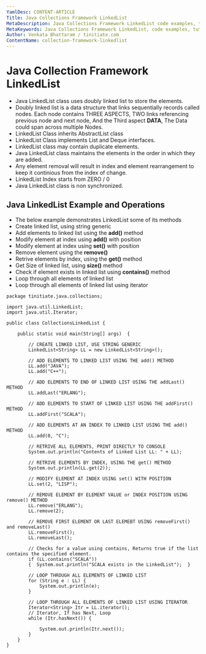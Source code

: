 ```yaml
---
YamlDesc: CONTENT-ARTICLE
Title: Java Collections Framework LinkedList
MetaDescription: Java Collections Framework LinkedList code examples, tutorials
MetaKeywords: Java Collections Framework LinkedList, code examples, tutorials
Author: Venkata Bhattaram / tinitiate.com
ContentName: collection-framework-linkedlist
---
```


# Java Collection Framework LinkedList
* Java LinkedList class uses doubly linked list to store the elements.
* Doubly linked list is a data structure that links sequentially records called 
  nodes. Each node contains THREE ASPECTS, TWO links referencing previous node 
  and next node, And the Third aspect **DATA**, The Data could span across 
  multiple Nodes.
* LinkedList Class inherits AbstractList class
* LinkedList Class implements List and Deque interfaces.
* LinkedList class may contain duplicate elements.
* Java LinkedList class maintains the elements in the order in which they are added.
* Any element removal will result in index and element rearrangement to keep it
  continious from the index of change.
* LinkedList Index starts from ZERO / 0
* Java LinkedList class is non synchronized.


## Java LinkedList Example and Operations
* The below example demonstrates LinkedList some of its methods
* Create linked list, using string generic
* Add elements to linked list using the **add()** method
* Modify element at index using **add()** with position
* Modify element at index using **set()** with position
* Remove element using the **remove()**
* Retrive elements by index, using the **get()** method
* Get Size of linked list, using **size()** method
* Check if element exists in linked list using **contains()** method
* Loop through all elements of linked list
* Loop through all elements of linked list using iterator
```
package tinitiate.java.collections;

import java.util.LinkedList;
import java.util.Iterator;

public class CollectionsLinkedList {

    public static void main(String[] args)  {

        // CREATE LINKED LIST, USE STRING GENERIC
        LinkedList<String> LL = new LinkedList<String>();

        // ADD ELEMENTS TO LINKED LIST USING THE add() METHOD
        LL.add("JAVA");
        LL.add("C++");

        // ADD ELEMENTS TO END OF LINKED LIST USING THE addLast() METHOD
        LL.addLast("ERLANG");
        
        // ADD ELEMENTS TO START OF LINKED LIST USING THE addFirst() METHOD
        LL.addFirst("SCALA");
        
        // ADD ELEMENTS AT AN INDEX TO LINKED LIST USING THE add() METHOD
        LL.add(0, "C");

        // RETRIVE ALL ELEMENTS, PRINT DIRECTLY TO CONSOLE
        System.out.println("Contents of Linked List LL: " + LL);

        // RETRIVE ELEMENTS BY INDEX, USING THE get() METHOD
        System.out.println(LL.get(2));

        // MODIFY ELEMENT AT INDEX USING set() WITH POSITION
        LL.set(2, "LISP");

        // REMOVE ELEMENT BY ELEMENT VALUE or INDEX POSITION USING remove() METHOD
        LL.remove("ERLANG");
        LL.remove(2);
        
        // REMOVE FIRST ELEMENT OR LAST ELEMEBT USING removeFirst() and removeLast()
        LL.removeFirst();
        LL.removeLast();

        // Checks for a value using contains, Returns true if the list contains the specified element.
        if (LL.contains("SCALA"))
        {  System.out.println("SCALA exists in the LinkedList");  }
        
        // LOOP THROUGH ALL ELEMENTS OF LINKED LIST
        for (String e : LL) {
            System.out.println(e);
        }
        
        // LOOP THROUGH ALL ELEMENTS OF LINKED LIST USING ITERATOR
        Iterator<String> Itr = LL.iterator();
        // Iterator, If has Next, Loop
        while (Itr.hasNext()) {
        
            System.out.println(Itr.next());
        }
    }
}
```
